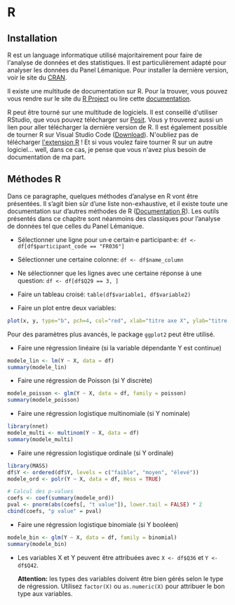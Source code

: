 # R

## Installation

R est un language informatique utilisé majoritairement pour faire de l'analyse de données et des statistiques. Il est particulièrement adapté pour analyser les données du Panel Lémanique. Pour installer la dernière version, voir le site du [CRAN](https://cran.r-project.org/).

Il existe une multitude de documentation sur R. Pour la trouver, vous pouvez vous rendre sur le site du [R Project](https://www.r-project.org/) ou lire cette [documentation](https://cran.r-project.org/doc/manuals/r-release/R-intro.pdf).

R peut être tourné sur une multitude de logiciels. Il est conseillé d'utiliser RStudio, que vous pouvez télécharger sur [Posit](https://posit.co/download/rstudio-desktop/). Vous y trouverez aussi un lien pour aller télécharger la dernière version de R. Il est également possible de tourner R sur Visual Studio Code ([Download](https://code.visualstudio.com/download)). N'oubliez pas de télécharger [l'extension R](https://code.visualstudio.com/docs/languages/r) ! Et si vous voulez faire tourner R sur un autre logiciel... well, dans ce cas, je pense que vous n'avez plus besoin de documentation de ma part.

## Méthodes R

Dans ce paragraphe, quelques méthodes d’analyse en R vont être présentées. Il s’agit bien sûr d’une liste non-exhaustive, et il existe toute une documentation sur d’autres méthodes de R ([Documentation R](https://www.r-project.org/other-docs.html)). Les outils présentés dans ce chapitre sont néanmoins des classiques pour l’analyse de données tel que celles du Panel Lémanique.

-   Sélectionner une ligne pour un·e certain·e participant·e: `df <- df[df$participant_code == "FR036"]`

-   Sélectionner une certaine colonne: `df <- df$name_column`

-   Ne sélectionner que les lignes avec une certaine réponse à une question: `df <- df[df$Q29 == 3, ]`

-   Faire un tableau croisé: `table(df$variable1, df$variable2)`

-   Faire un plot entre deux variables:

``` r
plot(x, y, type="b", pch=4, col="red", xlab="titre axe X", ylab="titre axe Y", main="titre graphique")
```
Pour des paramètres plus avancés, le package `ggplot2` peut être utilisé.


-   Faire une régression linéaire (si la variable dépendante Y est continue)

``` r
modele_lin <- lm(Y ~ X, data = df)
summary(modele_lin)
```

-   Faire une régression de Poisson (si Y discrète)

``` r
modele_poisson <- glm(Y ~ X, data = df, family = poisson)
summary(modele_poisson)
```

-   Faire une régression logistique multinomiale (si Y nominale)

``` r
library(nnet)
modele_multi <- multinom(Y ~ X, data = df)
summary(modele_multi)
```

-   Faire une régression logistique ordinale (si Y ordinale)

``` r
library(MASS)
df$Y <- ordered(df$Y, levels = c("faible", "moyen", "élevé"))
modele_ord <- polr(Y ~ X, data = df, Hess = TRUE)

# Calcul des p-values
coefs <- coef(summary(modele_ord))
pval <- pnorm(abs(coefs[, "t value"]), lower.tail = FALSE) * 2
cbind(coefs, "p value" = pval)
```

-   Faire une régression logistique binomiale (si Y booléen)

``` r
modele_bin <- glm(Y ~ X, data = df, family = binomial)
summary(modele_bin)
```

-   Les variables X et Y peuvent être attribuées avec `X <- df$Q36` et `Y <- df$Q42`.

    **Attention:** les types des variables doivent être bien gérés selon le type de régression. Utilisez `factor(X)` ou `as.numeric(X)` pour attribuer le bon type aux variables.
